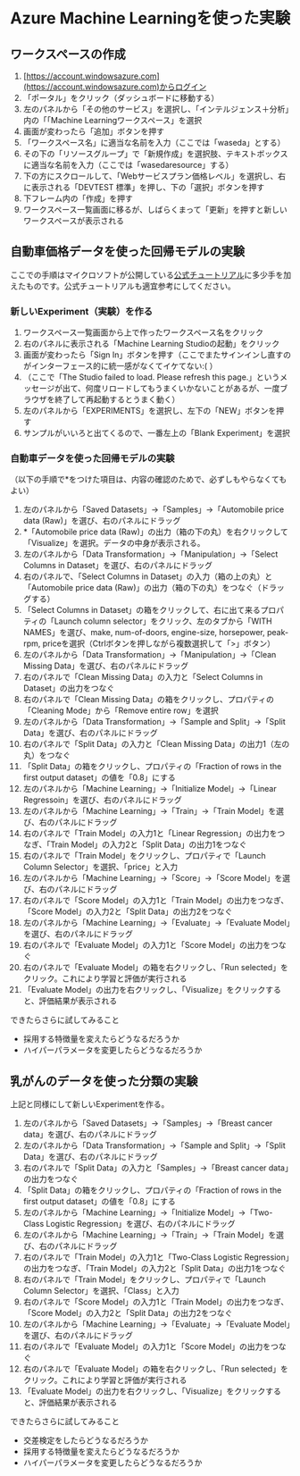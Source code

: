 # Azure Machine Learningを使った実験

## <a name="workspace">ワークスペースの作成</a>

1. [https://account.windowsazure.com](https://account.windowsazure.com)からログイン
1. 「ポータル」をクリック（ダッシュボードに移動する）
1. 左のパネルから「その他のサービス」を選択し、「インテルジェンス＋分析」内の「「Machine Learningワークスペース」を選択
1.  画面が変わったら「追加」ボタンを押す
1. 「ワークスペース名」に適当な名前を入力（ここでは「waseda」とする）
1. その下の「リソースグループ」で「新規作成」を選択肢、テキストボックスに適当な名前を入力（ここでは「wasedaresource」する）
1. 下の方にスクロールして、「Webサービスプラン価格レベル」を選択し、右に表示される「DEVTEST 標準」を押し、下の「選択」ボタンを押す
1. 下フレーム内の「作成」を押す
1. ワークスペース一覧画面に移るが、しばらくまって「更新」を押すと新しいワークスペースが表示される

## <a name="regression">自動車価格データを使った回帰モデルの実験</a>

ここでの手順はマイクロソフトが公開している[公式チュートリアル](https://docs.microsoft.com/en-us/azure/machine-learning/machine-learning-create-experiment)に多少手を加えたものです。公式チュートリアルも適宜参考にしてください。

### 新しいExperiment（実験）を作る

1. ワークスペース一覧画面から上で作ったワークスペース名をクリック
1. 右のパネルに表示される「Machine Learning Studioの起動」をクリック
1. 画面が変わったら「Sign In」ボタンを押す（ここでまたサインインし直すのがインターフェース的に統一感がなくてイケてない:( ）
1. （ここで「The Studio failed to load. Please refresh this page.」というメッセージが出て、何度リロードしてもうまくいかないことがあるが、一度ブラウザを終了して再起動するとうまく動く）
1. 左のパネルから「EXPERIMENTS」を選択し、左下の「NEW」ボタンを押す
1. サンプルがいいろと出てくるので、一番左上の「Blank Experiment」を選択

### 自動車データを使った回帰モデルの実験

（以下の手順で*をつけた項目は、内容の確認のためで、必ずしもやらなくてもよい）

1. 左のパネルから「Saved Datasets」→「Samples」→「Automobile price data (Raw)」を選び、右のパネルにドラッグ
1. *「Automobile price data (Raw)」の出力（箱の下の丸）を右クリックして「Visualize」を選択。データの中身が表示される。
1. 左のパネルから「Data Transformation」→「Manipulation」→「Select Columns in Dataset」を選び、右のパネルにドラッグ
1. 右のパネルで、「Select Columns in Dataset」の入力（箱の上の丸）と「Automobile price data (Raw)」の出力（箱の下の丸）をつなぐ（ドラッグする）
1. 「Select Columns in Dataset」の箱をクリックして、右に出て来るプロパティの「Launch column selector」をクリック、左のタブから「WITH NAMES」を選び、make, num-of-doors, engine-size, horsepower, peak-rpm, priceを選択（Ctrlボタンを押しながら複数選択して「>」ボタン）
1. 左のパネルから「Data Transformation」→「Manipulation」→「Clean Missing Data」を選び、右のパネルにドラッグ
1. 右のパネルで「Clean Missing Data」の入力と「Select Columns in Dataset」の出力をつなぐ
1. 右のパネルで「Clean Missing Data」の箱をクリックし、プロパティの「Cleaning Mode」から「Remove entire row」を選択
1. 左のパネルから「Data Transformation」→「Sample and Split」→「Split Data」を選び、右のパネルにドラッグ
1. 右のパネルで「Split Data」の入力と「Clean Missing Data」の出力1（左の丸）をつなぐ
1. 「Split Data」の箱をクリックし、プロパティの「Fraction of rows in the first output dataset」の値を「0.8」にする
1. 左のパネルから「Machine Learning」→「Initialize Model」→「Linear Regressoin」を選び、右のパネルにドラッグ
1. 左のパネルから「Machine Learning」→「Train」→「Train Model」を選び、右のパネルにドラッグ
1. 右のパネルで「Train Model」の入力1と「Linear Regression」の出力をつなぎ、「Train Model」の入力2と「Split Data」の出力1をつなぐ
1. 右のパネルで「Train Model」をクリックし、プロパティで「Launch Column Selector」を選択、「price」と入力
1. 左のパネルから「Machine Learning」→「Score」→「Score Model」を選び、右のパネルにドラッグ
1. 右のパネルで「Score Model」の入力1と「Train Model」の出力をつなぎ、「Score Model」の入力2と「Split Data」の出力2をつなぐ
1. 左のパネルから「Machine Learning」→「Evaluate」→「Evaluate Model」を選び、右のパネルにドラッグ
1. 右のパネルで「Evaluate Model」の入力1と「Score Model」の出力をつなぐ
1. 右のパネルで「Evaluate Model」の箱を右クリックし、「Run selected」をクリック。これにより学習と評価が実行される
1. 「Evaluate Model」の出力を右クリックし、「Visualize」をクリックすると、評価結果が表示される


できたらさらに試してみること

* 採用する特徴量を変えたらどうなるだろうか
* ハイパーパラメータを変更したらどうなるだろうか

## <a name="classification">乳がんのデータを使った分類の実験</a>

上記と同様にして新しいExperimentを作る。

1. 左のパネルから「Saved Datasets」→「Samples」→「Breast cancer data」を選び、右のパネルにドラッグ
1. 左のパネルから「Data Transformation」→「Sample and Split」→「Split Data」を選び、右のパネルにドラッグ
1. 右のパネルで「Split Data」の入力と「Samples」→「Breast cancer data」の出力をつなぐ
1. 「Split Data」の箱をクリックし、プロパティの「Fraction of rows in the first output dataset」の値を「0.8」にする
1. 左のパネルから「Machine Learning」→「Initialize Model」→「Two-Class Logistic Regression」を選び、右のパネルにドラッグ
1. 左のパネルから「Machine Learning」→「Train」→「Train Model」を選び、右のパネルにドラッグ
1. 右のパネルで「Train Model」の入力1と「Two-Class Logistic Regression」の出力をつなぎ、「Train Model」の入力2と「Split Data」の出力1をつなぐ
1. 右のパネルで「Train Model」をクリックし、プロパティで「Launch Column Selector」を選択、「Class」と入力
1. 右のパネルで「Score Model」の入力1と「Train Model」の出力をつなぎ、「Score Model」の入力2と「Split Data」の出力2をつなぐ
1. 左のパネルから「Machine Learning」→「Evaluate」→「Evaluate Model」を選び、右のパネルにドラッグ
1. 右のパネルで「Evaluate Model」の入力1と「Score Model」の出力をつなぐ
1. 右のパネルで「Evaluate Model」の箱を右クリックし、「Run selected」をクリック。これにより学習と評価が実行される
1. 「Evaluate Model」の出力を右クリックし、「Visualize」をクリックすると、評価結果が表示される

できたらさらに試してみること

* 交差検定をしたらどうなるだろうか
* 採用する特徴量を変えたらどうなるだろうか
* ハイパーパラメータを変更したらどうなるだろうか
